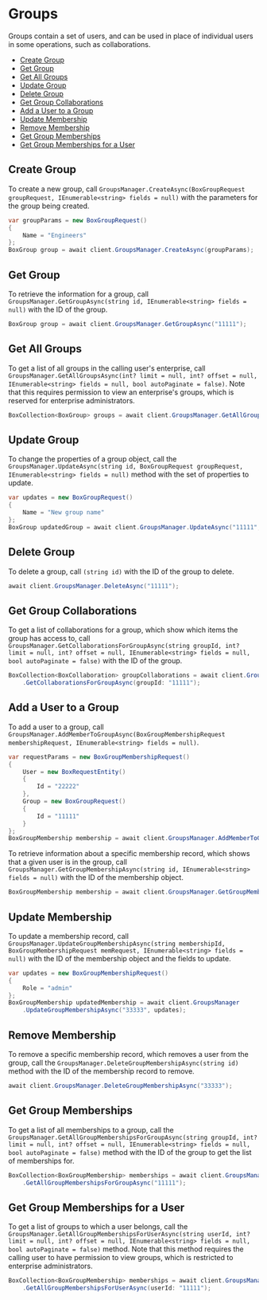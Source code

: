 Groups
======

Groups contain a set of users, and can be used in place of individual users in some
operations, such as collaborations.

<!-- START doctoc generated TOC please keep comment here to allow auto update -->
<!-- DON'T EDIT THIS SECTION, INSTEAD RE-RUN doctoc TO UPDATE -->


- [Create Group](#create-group)
- [Get Group](#get-group)
- [Get All Groups](#get-all-groups)
- [Update Group](#update-group)
- [Delete Group](#delete-group)
- [Get Group Collaborations](#get-group-collaborations)
- [Add a User to a Group](#add-a-user-to-a-group)
- [Update Membership](#update-membership)
- [Remove Membership](#remove-membership)
- [Get Group Memberships](#get-group-memberships)
- [Get Group Memberships for a User](#get-group-memberships-for-a-user)

<!-- END doctoc generated TOC please keep comment here to allow auto update -->

Create Group
------------

To create a new group, call
`GroupsManager.CreateAsync(BoxGroupRequest groupRequest, IEnumerable<string> fields = null)`
with the parameters for the group being created.

<!-- sample post_groups -->
```c#
var groupParams = new BoxGroupRequest()
{
    Name = "Engineers"
};
BoxGroup group = await client.GroupsManager.CreateAsync(groupParams);
```

Get Group
---------

To retrieve the information for a group, call
`GroupsManager.GetGroupAsync(string id, IEnumerable<string> fields = null)`
with the ID of the group.

<!-- sample get_groups_id -->
```c#
BoxGroup group = await client.GroupsManager.GetGroupAsync("11111");
```

Get All Groups
--------------

To get a list of all groups in the calling user's enterprise, call
`GroupsManager.GetAllGroupsAsync(int? limit = null, int? offset = null, IEnumerable<string> fields = null, bool autoPaginate = false)`.
Note that this requires permission to view an enterprise's groups, which is reserved for enterprise administrators.

<!-- sample get_groups -->
```c#
BoxCollection<BoxGroup> groups = await client.GroupsManager.GetAllGroupsAsync();
```

Update Group
------------

To change the properties of a group object, call the
`GroupsManager.UpdateAsync(string id, BoxGroupRequest groupRequest, IEnumerable<string> fields = null)`
method with the set of properties to update.

<!-- sample put_groups_id -->
```c#
var updates = new BoxGroupRequest()
{
    Name = "New group name"
};
BoxGroup updatedGroup = await client.GroupsManager.UpdateAsync("11111", updates);
```

Delete Group
------------

To delete a group, call `(string id)` with the ID of the group to delete.

<!-- sample delete_groups_id -->
```c#
await client.GroupsManager.DeleteAsync("11111");
```

Get Group Collaborations
------------------------

To get a list of collaborations for a group, which show which items the group has
access to, call
`GroupsManager.GetCollaborationsForGroupAsync(string groupId, int? limit = null, int? offset = null, IEnumerable<string> fields = null, bool autoPaginate = false)`
with the ID of the group.

<!-- sample get_groups_id_collaborations -->
```c#
BoxCollection<BoxCollaboration> groupCollaborations = await client.GroupsManager
    .GetCollaborationsForGroupAsync(groupId: "11111");
```

Add a User to a Group
---------------------

To add a user to a group, call
`GroupsManager.AddMemberToGroupAsync(BoxGroupMembershipRequest membershipRequest, IEnumerable<string> fields = null)`.

<!-- sample post_group_memberships -->
```c#
var requestParams = new BoxGroupMembershipRequest()
{
    User = new BoxRequestEntity()
    {
        Id = "22222"
    },
    Group = new BoxGroupRequest()
    {
        Id = "11111"
    }
};
BoxGroupMembership membership = await client.GroupsManager.AddMemberToGroupAsync(requestParams);
```

To retrieve information about a specific membership record, which shows that a
given user is in the group, call
`GroupsManager.GetGroupMembershipAsync(string id, IEnumerable<string> fields = null)`
with the ID of the membership object.

```c#
BoxGroupMembership membership = await client.GroupsManager.GetGroupMembershipAsync("33333");
```

Update Membership
-----------------

To update a membership record, call
`GroupsManager.UpdateGroupMembershipAsync(string membershipId, BoxGroupMembershipRequest memRequest, IEnumerable<string> fields = null)`
with the ID of the membership object and the fields to update.

<!-- sample put_group_memberships_id -->
```c#
var updates = new BoxGroupMembershipRequest()
{
    Role = "admin"
};
BoxGroupMembership updatedMembership = await client.GroupsManager
    .UpdateGroupMembershipAsync("33333", updates);
```

Remove Membership
-----------------

To remove a specific membership record, which removes a user from the group, call the
`GroupsManager.DeleteGroupMembershipAsync(string id)` method with the ID of the membership record to remove.

<!-- sample delete_group_memberships_id -->
```c#
await client.GroupsManager.DeleteGroupMembershipAsync("33333");
```

Get Group Memberships
---------------------

To get a list of all memberships to a group, call the
`GroupsManager.GetAllGroupMembershipsForGroupAsync(string groupId, int? limit = null, int? offset = null, IEnumerable<string> fields = null, bool autoPaginate = false)`
method with the ID of the group to get the list of memberships for.

<!-- sample get_groups_id_memberships -->
```c#
BoxCollection<BoxGroupMembership> memberships = await client.GroupsManager
    .GetAllGroupMembershipsForGroupAsync("11111");
```

Get Group Memberships for a User
--------------------------------

To get a list of groups to which a user belongs, call the
`GroupsManager.GetAllGroupMembershipsForUserAsync(string userId, int? limit = null, int? offset = null, IEnumerable<string> fields = null, bool autoPaginate = false)`
method.  Note that this method requires the calling user to have permission to
view groups, which is restricted to enterprise administrators.

<!-- sample get_users_id_memberships -->
```c#
BoxCollection<BoxGroupMembership> memberships = await client.GroupsManager
    .GetAllGroupMembershipsForUserAsync(userId: "11111");
```